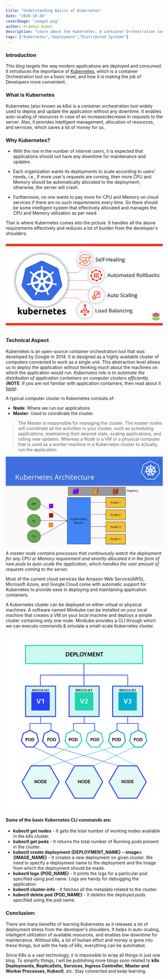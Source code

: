 ```yaml
---
title: "Understanding Basics of Kubernetes"
date: "2020-10-26"
coverImage: "image3.png"
author: Prabhat Kumar
description: "Learn about the Kubernetes. A container Orchestration tool on a basic level, and how it is making the job of Developers simpler."
tags: ["Kubernetes","Deployment","Distributed Systems"]
---
```


### Introduction

This blog targets the way modern applications are deployed and consumed. It introduces the importance of [Kubernetes](https://kubernetes.io/), which is a container Orchestration tool on a basic level, and how it is making the job of Developers more convenient.

### What is Kubernetes

Kubernetes (also known as k8s) is a container orchestration tool widely used to deploy and update the application without any downtime. It enables auto-scaling of resources in case of an increase/decrease in requests to the server. Also, it provides intelligent management, allocation of resources, and services, which saves a lot of money for us.  


### Why Kubernetes?

 - With the rise in the number of internet users, it is expected that applications should not have any downtime for maintenance and updates. 

 - Each organization wants its deployments to scale according to users' needs, i.e., if more user's requests are coming, then more CPU and Memory should be automatically allocated to the deployment; otherwise, the server will crash.
 
 - Furthermore, no one wants to pay more for CPU and Memory on cloud services if there are no such requirements every time. So there should be some intelligent system that effectively allocated and manages the CPU and Memory utilization as per need.
 
That is where Kubernetes comes into the picture. It handles all the above requirements effectively and reduces a lot of burden from the developer's shoulders.
 
![Kubernetes Features](image2.png)

### Technical Aspect

Kubernetes is an open-source container orchestration tool that was developed by Google in 2014. It is designed as a highly available cluster of computers connected to work as a single unit. This abstraction level allows us to deploy the application without thinking much about the machines on which the application would run. *Kubernetes role is to automate the distribution of application containers on computer clusters efficiently.* (**NOTE**: If you are not familiar with application containers, then read about it [here](https://docs.docker.com/get-started/overview/)). 

A typical computer cluster in Kubernetes consists of:

- **Node**: Where we run our applications
- **Master**: Used to coordinate the cluster.

> The Master is responsible for managing the cluster. The master nodes will coordinate all the activities in your cluster, such as scheduling applications, maintaining their desired state, scaling applications, and rolling new updates. Whereas a Node is a VM or a physical computer that is used as a worker machine in a Kubernetes cluster to  actually, run the application 

![Kubernetes Architecture](image4.jpeg)

*A master node contains processes that continuously watch the deployment for any CPU or Memory requirement and smartly allocated it in the form of new pods to auto-scale the application, which handles the vast amount of requests coming to the server.*

Most of the current cloud services like Amazon Web Service(AWS), Microsoft Azure, and Google Cloud come with automatic support for Kubernetes to provide ease in deploying and maintaining application containers.

A Kubernetes cluster can be deployed on either virtual or physical machines. A software named Minikube can be installed on your local machine that creates a VM on your local machine and deploys a simple cluster containing only one node. Minikube provides a CLI through which we can execute commands & simulate a small-scale Kubernetes cluster.

![Kubernetes Deployment](image1.png)

#### Some of the basic Kubernetes CLI commands are:
- **kubectl get nodes** - It gets the total number of working nodes available in the k8s cluster.
- **kubectl get pods** - It returns the total number of Running pods present in the cluster.
- **kubectl create deployment {DEPLOYMENT_NAME} --image={IMAGE_NAME}**  - It creates a new deployment on given cluster. We need to specify a deployment name to the deployment and the image from which the deployment should be made.
- **kubectl logs {POD_NAME}** - It prints the logs for a particular pod specified using pod name. Logs are handy for debugging the application.
- **kubectl cluster-info** - It fetches all the metadata related to the cluster. 
- **kubectl delete pod {POD_NAME}** - It deletes the deployed pods specified using the pod name.

### Conclusion: 
There are many benefits of learning Kubernetes as it releases a lot of deployment stress from the developer's shoulders. It helps in auto-scaling, intelligent utilization of available resources, and enables low downtime for maintenance. Without k8s, a lot of human effort and money is gone into these things, but with the help of k8s, everything can be automated.

Since K8s is a vast technology, it is impossible to wrap all things in just one blog. To simplify things, I will be publishing more blogs soon related to **k8s Deployments, ReplicaSets, Services, Ingress Controller, Master and Worker Processes, Kubectl**, etc. Stay connected and keep learning.
